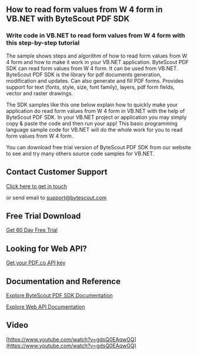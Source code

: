 ## How to read form values from W 4 form in VB.NET with ByteScout PDF SDK

### Write code in VB.NET to read form values from W 4 form with this step-by-step tutorial

The sample shows steps and algorithm of how to read form values from W 4 form and how to make it work in your VB.NET application. ByteScout PDF SDK can read form values from W 4 form. It can be used from VB.NET. ByteScout PDF SDK is the library for pdf documents generation, modification and updates. Can also generate and fill PDF forms. Provides support for text (fonts, style, size, font family), layers, pdf form fields, vector and raster drawings.

The SDK samples like this one below explain how to quickly make your application do read form values from W 4 form in VB.NET with the help of ByteScout PDF SDK. In your VB.NET project or application you may simply copy & paste the code and then run your app! This basic programming language sample code for VB.NET will do the whole work for you to read form values from W 4 form.

You can download free trial version of ByteScout PDF SDK from our website to see and try many others source code samples for VB.NET.

## Contact Customer Support

[Click here to get in touch](https://bytescout.zendesk.com/hc/en-us/requests/new?subject=ByteScout%20PDF%20SDK%20Question)

or send email to [support@bytescout.com](mailto:support@bytescout.com?subject=ByteScout%20PDF%20SDK%20Question) 

## Free Trial Download

[Get 60 Day Free Trial](https://bytescout.com/download/web-installer?utm_source=github-readme)

## Looking for Web API? 

[Get your PDF.co API key](https://pdf.co/documentation/api?utm_source=github-readme)

## Documentation and Reference

[Explore ByteScout PDF SDK Documentation](https://bytescout.com/documentation/index.html?utm_source=github-readme)

[Explore Web API Documentation](https://pdf.co/documentation/api?utm_source=github-readme)

## Video

[https://www.youtube.com/watch?v=gdsQ0EAqwGQ](https://www.youtube.com/watch?v=gdsQ0EAqwGQ)